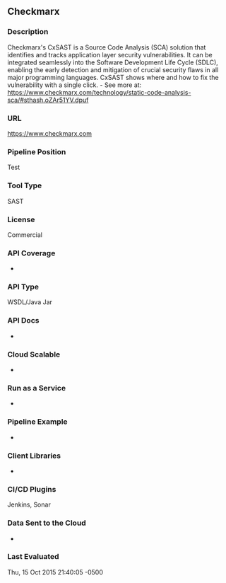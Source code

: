 ## Checkmarx

### Description

Checkmarx's CxSAST is a Source Code Analysis (SCA) solution that identifies and tracks application layer security vulnerabilities. It can be integrated seamlessly into the Software Development Life Cycle (SDLC), enabling the early detection and mitigation of crucial security flaws in all major programming languages.  CxSAST shows where and how to fix the vulnerability with a single click. - See more at: https://www.checkmarx.com/technology/static-code-analysis-sca/#sthash.oZAr51YV.dpuf


### URL

https://www.checkmarx.com

### Pipeline Position

Test

### Tool Type

SAST

### License

Commercial

### API Coverage

- 

### API Type

WSDL/Java Jar

### API Docs

-

### Cloud Scalable

-

### Run as a Service

-

### Pipeline Example

-

### Client Libraries

-

### CI/CD Plugins

Jenkins, Sonar

### Data Sent to the Cloud

- 

### Last Evaluated

Thu, 15 Oct 2015 21:40:05 -0500

